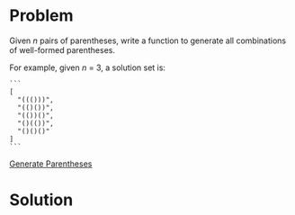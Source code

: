 
# Problem

Given _n_ pairs of parentheses, write a function to generate all combinations
of well-formed parentheses.

For example, given _n_ = 3, a solution set is:

    ```
    [
      "((()))",
      "(()())",
      "(())()",
      "()(())",
      "()()()"
    ]
    ```



[Generate Parentheses](https://leetcode.com/problems/generate-parentheses)

# Solution



